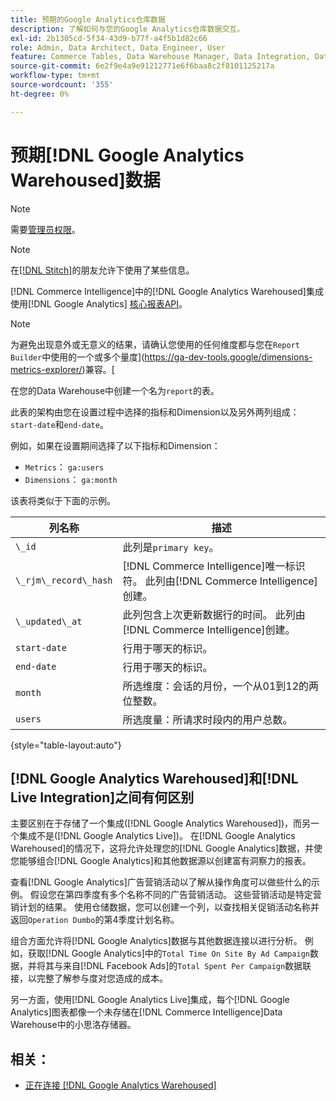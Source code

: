 ```yaml
---
title: 预期的Google Analytics仓库数据
description: 了解如何与您的Google Analytics仓库数据交互。
exl-id: 2b1305cd-5f34-43d9-b77f-a4f5b1d82c66
role: Admin, Data Architect, Data Engineer, User
feature: Commerce Tables, Data Warehouse Manager, Data Integration, Data Import/Export
source-git-commit: 6e2f9e4a9e91212771e6f6baa8c2f8101125217a
workflow-type: tm+mt
source-wordcount: '355'
ht-degree: 0%

---
```


# 预期[!DNL Google Analytics Warehoused]数据

>[!NOTE]
>
>需要[管理员权限](../../../administrator/user-management/user-management.md)。

>[!NOTE]
>
>在[[!DNL Stitch]](https://www.stitchdata.com/docs/integrations/saas/google-analytics)的朋友允许下使用了某些信息。

[!DNL Commerce Intelligence]中的[!DNL Google Analytics Warehoused]集成使用[!DNL Google Analytics] [核心报表API](https://developers.google.com/analytics/devguides/reporting/core/v3/)。

>[!NOTE]
>
>为避免出现意外或无意义的结果，请确认您使用的任何维度都与您在`Report Builder`中使用的一个或多个量度](https://ga-dev-tools.google/dimensions-metrics-explorer/)兼容。[

在您的Data Warehouse中创建一个名为`report`的表。

此表的架构由您在设置过程中选择的指标和Dimension以及另外两列组成：`start-date`和`end-date`。

例如，如果在设置期间选择了以下指标和Dimension：

* `Metrics`： `ga:users`
* `Dimensions`： `ga:month`

该表将类似于下面的示例。

| **列名称** | **描述** |
|-----|-----|
| `\_id` | 此列是`primary key`。 |
| `\_rjm\_record\_hash` | [!DNL Commerce Intelligence]唯一标识符。 此列由[!DNL Commerce Intelligence]创建。 |
| `\_updated\_at` | 此列包含上次更新数据行的时间。 此列由[!DNL Commerce Intelligence]创建。 |
| `start-date` | 行用于哪天的标识。 |
| `end-date` | 行用于哪天的标识。 |
| `month` | 所选维度：会话的月份，一个从01到12的两位整数。 |
| `users` | 所选度量：所请求时段内的用户总数。 |

{style="table-layout:auto"}

## [!DNL Google Analytics Warehoused]和[!DNL Live Integration]之间有何区别

主要区别在于存储了一个集成([!DNL Google Analytics Warehoused])，而另一个集成不是([!DNL Google Analytics Live])。 在[!DNL Google Analytics Warehoused]的情况下，这将允许处理您的[!DNL Google Analytics]数据，并使您能够组合[!DNL Google Analytics]和其他数据源以创建富有洞察力的报表。

查看[!DNL Google Analytics]广告营销活动以了解从操作角度可以做些什么的示例。 假设您在第四季度有多个名称不同的广告营销活动。 这些营销活动是特定营销计划的结果。 使用仓储数据，您可以创建一个列，以查找相关促销活动名称并返回`Operation Dumbo`的第4季度计划名称。

组合方面允许将[!DNL Google Analytics]数据与其他数据连接以进行分析。 例如，获取[!DNL Google Analytics]中的`Total Time On Site By Ad Campaign`数据，并将其与来自[!DNL Facebook Ads]的`Total Spent Per Campaign`数据联接，以完整了解参与度对您造成的成本。

另一方面，使用[!DNL Google Analytics Live]集成，每个[!DNL Google Analytics]图表都像一个未存储在[!DNL Commerce Intelligence]Data Warehouse中的小思洛存储器。

## 相关：

* [正在连接 [!DNL Google Analytics Warehoused]](../integrations/google-analytics-warehoused.md)
